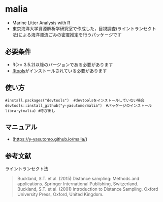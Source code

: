 # malia
- Marine Litter Analysis with R
- 東京海洋大学資源解析学研究室で作成した，目視調査(ライントランセクト法)による海洋漂流ごみの密度推定を行うパッケージです
## 必要条件
- R(>= 3.5.2)以降のバージョンである必要があります
-  [Rtools](https://cran.r-project.org/bin/windows/Rtools/)がインストールされている必要があります
## 使い方
```
#install.packages("devtools")  #devtoolsをインストールしていない場合
devtools::install_github("y-yasutomo/malia")　#パッケージのインストール
library(malia) #呼び出し
```
## マニュアル
- (https://y-yasutomo.github.io/malia/)

## 参考文献
ライントランセクト法
> Buckland, S.T. et al. (2015) Distance sampling: Methods and applications. Springer International Publishing, Switzerland.  
> Buckland, S.T. et al. (2001) Introduction to Distance Sampling. Oxford University Press, Oxford, United Kingdom. 
